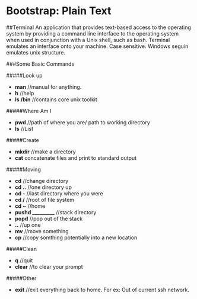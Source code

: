 <H1><B>Bootstrap: Plain Text</b></H1>

##Terminal
	An application that provides text-based access to the operating system by 
	providing a command line interface to the operating system when used in 
	conjunction with a Unix shell, such as bash. Terminal emulates an interface
	onto your machine. Case sensitive. Windows seguin emulates unix structure.
	###Some Basic Commands

#####Look up
* **man**	//manual for anything.
* **h** 	//help
* **ls /bin** //contains core unix toolkit

#####Where Am I
* **pwd** //path of where you are/ path to working directory* **ls** //List

#####Create* **mkdir** //make a directory
* **cat** concatenate files and print to standard output

#####Moving

* **cd** //change directory * **cd ..** //one directory up* **cd -** //last directory where you were
* **cd /** //root of file system* **cd ~** //home* **pushd _________** //stack directory* **popd** //pop out of the stack* **..** //up one
* **mv** //move something
* **cp** //copy somthing potentially into a new location

#####Clean* **q** //quit* **clear** //to clear your prompt#####Other* **exit** //exit everything back to home. For ex: Out of current ssh network.